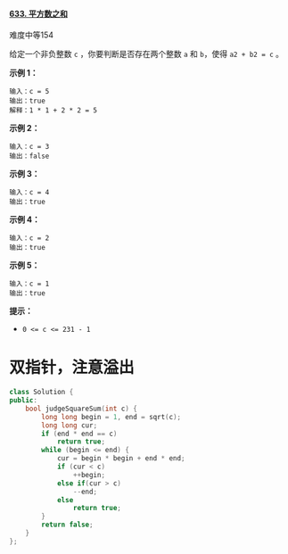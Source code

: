 #### [633. 平方数之和](https://leetcode-cn.com/problems/sum-of-square-numbers/)

难度中等154

给定一个非负整数 `c` ，你要判断是否存在两个整数 `a` 和 `b`，使得 `a2 + b2 = c` 。

 

**示例 1：**

```
输入：c = 5
输出：true
解释：1 * 1 + 2 * 2 = 5
```

**示例 2：**

```
输入：c = 3
输出：false
```

**示例 3：**

```
输入：c = 4
输出：true
```

**示例 4：**

```
输入：c = 2
输出：true
```

**示例 5：**

```
输入：c = 1
输出：true
```

 

**提示：**

- `0 <= c <= 231 - 1`



# 双指针，注意溢出

```c++
class Solution {
public:
    bool judgeSquareSum(int c) {
        long long begin = 1, end = sqrt(c);
        long long cur;
        if (end * end == c)
            return true;
        while (begin <= end) {
            cur = begin * begin + end * end;
            if (cur < c) 
                ++begin;
            else if(cur > c)
                --end;
            else 
                return true;
        }
        return false;
    }
};
```

